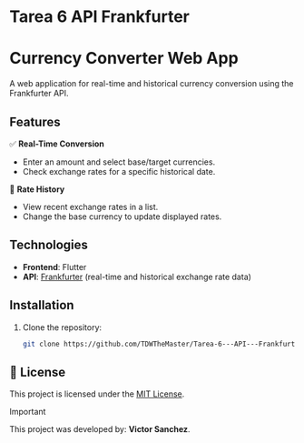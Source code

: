 # Tarea 6 API Frankfurter
# Currency Converter Web App  

A web application for real-time and historical currency conversion using the Frankfurter API.  

## Features  
✅ **Real-Time Conversion**  
   - Enter an amount and select base/target currencies.  
   - Check exchange rates for a specific historical date.  

📅 **Rate History**  
   - View recent exchange rates in a list.  
   - Change the base currency to update displayed rates.  

## Technologies  
- **Frontend**: Flutter 
- **API**: [Frankfurter](https://api.frankfurter.app) (real-time and historical exchange rate data)  

## Installation  
1. Clone the repository:  
   ```bash  
   git clone https://github.com/TDWTheMaster/Tarea-6---API---Frankfurter-.git
## 📔 License
This project is licensed under the [MIT License](./LICENSE).

> [!IMPORTANT]
This project was developed by: **Victor Sanchez**.
